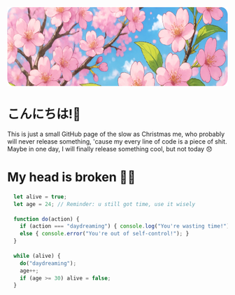 <img style='width: 100%; height: 180px;' src='images/banner.png' alt='banner'>

# こんにちは!🌸
This is just a small GitHub page of the slow as Christmas me, who probably will never release something, 'cause my every line of code is a piece of shit. Maybe in one day, I will finally release something cool, but not today 😞

# My head is broken 🥀💔
```javascript
  let alive = true;
  let age = 24; // Reminder: u still got time, use it wisely

  function do(action) {
    if (action === "daydreaming") { console.log("You're wasting time!"); }
    else { console.error("You're out of self-control!"); }
  }

  while (alive) {
    do("daydreaming");
    age++;
    if (age >= 30) alive = false;
  }
```
